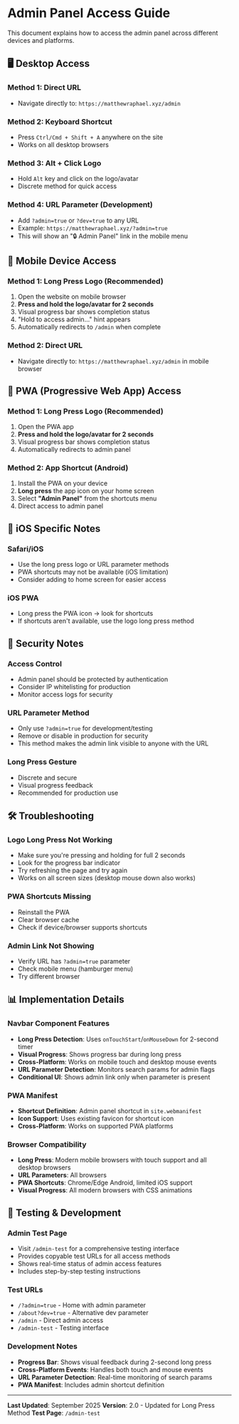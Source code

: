 # Admin Panel Access Guide

This document explains how to access the admin panel across different devices and platforms.

## 🖥️ Desktop Access

### Method 1: Direct URL
- Navigate directly to: `https://matthewraphael.xyz/admin`

### Method 2: Keyboard Shortcut
- Press `Ctrl/Cmd + Shift + A` anywhere on the site
- Works on all desktop browsers

### Method 3: Alt + Click Logo
- Hold `Alt` key and click on the logo/avatar
- Discrete method for quick access

### Method 4: URL Parameter (Development)
- Add `?admin=true` or `?dev=true` to any URL
- Example: `https://matthewraphael.xyz/?admin=true`
- This will show an "🔒 Admin Panel" link in the mobile menu

## 📱 Mobile Device Access

### Method 1: Long Press Logo (Recommended)
1. Open the website on mobile browser
2. **Press and hold the logo/avatar for 2 seconds**
3. Visual progress bar shows completion status
4. "Hold to access admin..." hint appears
5. Automatically redirects to `/admin` when complete

### Method 2: Direct URL
- Navigate directly to: `https://matthewraphael.xyz/admin` in mobile browser

## 📲 PWA (Progressive Web App) Access

### Method 1: Long Press Logo (Recommended)
1. Open the PWA app
2. **Press and hold the logo/avatar for 2 seconds**
3. Visual progress bar shows completion status
4. Automatically redirects to admin panel

### Method 2: App Shortcut (Android)
1. Install the PWA on your device
2. **Long press** the app icon on your home screen
3. Select **"Admin Panel"** from the shortcuts menu
4. Direct access to admin panel

## 🔧 iOS Specific Notes

### Safari/iOS
- Use the long press logo or URL parameter methods
- PWA shortcuts may not be available (iOS limitation)
- Consider adding to home screen for easier access

### iOS PWA
- Long press the PWA icon → look for shortcuts
- If shortcuts aren't available, use the logo long press method

## 🚨 Security Notes

### Access Control
- Admin panel should be protected by authentication
- Consider IP whitelisting for production
- Monitor access logs for security

### URL Parameter Method
- Only use `?admin=true` for development/testing
- Remove or disable in production for security
- This method makes the admin link visible to anyone with the URL

### Long Press Gesture
- Discrete and secure
- Visual progress feedback
- Recommended for production use

## 🛠️ Troubleshooting

### Logo Long Press Not Working
- Make sure you're pressing and holding for full 2 seconds
- Look for the progress bar indicator
- Try refreshing the page and try again
- Works on all screen sizes (desktop mouse down also works)

### PWA Shortcuts Missing
- Reinstall the PWA
- Clear browser cache
- Check if device/browser supports shortcuts

### Admin Link Not Showing
- Verify URL has `?admin=true` parameter
- Check mobile menu (hamburger menu)
- Try different browser

## 📊 Implementation Details

### Navbar Component Features
- **Long Press Detection**: Uses `onTouchStart`/`onMouseDown` for 2-second timer
- **Visual Progress**: Shows progress bar during long press
- **Cross-Platform**: Works on mobile touch and desktop mouse events
- **URL Parameter Detection**: Monitors search params for admin flags
- **Conditional UI**: Shows admin link only when parameter is present

### PWA Manifest
- **Shortcut Definition**: Admin panel shortcut in `site.webmanifest`
- **Icon Support**: Uses existing favicon for shortcut icon
- **Cross-Platform**: Works on supported PWA platforms

### Browser Compatibility
- **Long Press**: Modern mobile browsers with touch support and all desktop browsers
- **URL Parameters**: All browsers
- **PWA Shortcuts**: Chrome/Edge Android, limited iOS support
- **Visual Progress**: All modern browsers with CSS animations

## 🧪 Testing & Development

### Admin Test Page
- Visit `/admin-test` for a comprehensive testing interface
- Provides copyable test URLs for all access methods
- Shows real-time status of admin access features
- Includes step-by-step testing instructions

### Test URLs
- `/?admin=true` - Home with admin parameter
- `/about?dev=true` - Alternative dev parameter
- `/admin` - Direct admin access
- `/admin-test` - Testing interface

### Development Notes
- **Progress Bar**: Shows visual feedback during 2-second long press
- **Cross-Platform Events**: Handles both touch and mouse events
- **URL Parameter Detection**: Real-time monitoring of search params
- **PWA Manifest**: Includes admin shortcut definition

---

**Last Updated**: September 2025
**Version**: 2.0 - Updated for Long Press Method
**Test Page**: `/admin-test`